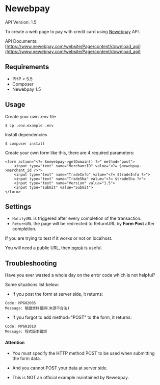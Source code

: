 # Newebpay

API Version: 1.5

To create a web page to pay with credit card using [Newebpay](https://www.newebpay.com/) API.

API Documents: 
[https://www.newebpay.com/website/Page/content/download_api](https://www.newebpay.com/website/Page/content/download_api) 

## Requirements

* PHP > 5.5
* Composer
* Newebpay 1.5

## Usage

Create your own .env file

`$ cp .env.example .env`

Install dependencies

`$ composer install`

Create your own form like this, there are 4 required parameters:

```
<form action="<?= $newebpay->getDomain() ?>" method="post">
    <input type="text" name="MerchantID" value="<?= $newebpay->merchant_id ?>">
    <input type="text" name="TradeInfo" value="<?= $tradeInfo ?>">
    <input type="text" name="TradeSha" value="<?= $tradeSha ?>">
    <input type="text" name="Version" value="1.5">
    <input type="submit" value="Submit">
</form>
```

## Settings

* `NotifyURL` is triggered after every completion of the transaction.
* `ReturnURL` the page will be redirected to ReturnURL by **Form Post** after completion.

If you are trying to test if it works or not on localhost.

You will need a public URL, then [ngrok](https://ngrok.com/) is useful.

## Troubleshooting
Have you ever wasted a whole day on the error code which is not helpful?

Some situations list below:

* If you post the form at server side, it returns:
```
Code: MPG02005
Message: 驗證資料錯誤(來源不合法)
```

* If you forgot to add method="POST" to the form, it returns:
```
Code: MPG01010
Message: 程式版本錯誤
```

#### Attention
* You must specify the HTTP method POST to be used when submitting the form data.

* And you cannot POST your data at server side.

* This is NOT an official example maintained by Newebpay.
